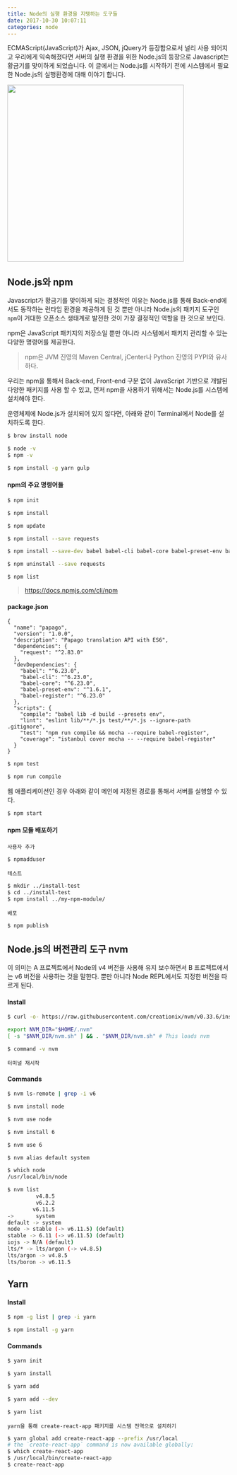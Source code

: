 ```yaml
---
title: Node의 실행 환경을 지탱하는 도구들
date: 2017-10-30 10:07:11
categories: node
---
```


ECMAScript(JavaScript)가 Ajax, JSON, jQuery가 등장함으로서 널리 사용 되어지고 우리에게 익숙해졌다면 서버의 실행 환경을 위한 Node.js의 등장으로 Javascript는 황금기를 맞이하게 되었습니다. 이 글에서는 Node.js를 시작하기 전에 시스템에서 필요한 Node.js의 실행환경에 대해 이야기 합니다.

<img src='https://nodejs.org/static/images/logos/nodejs-new-pantone-black.png' width='400' />

## Node.js와 npm

Javascript가 황금기를 맞이하게 되는 결정적인 이유는 Node.js를 통해 Back-end에서도 동작하는 런타임 환경을 제공하게 된 것 뿐만 아니라 Node.js의 패키지 도구인 `npm`이 거대한 오픈소스 생태계로 발전한 것이 가장 결정적인 역할을 한 것으로 보인다.

npm은 JavaScript 패키지의 저장소일 뿐만 아니라 시스템에서 패키지 관리할 수 있는 다양한 명령어를 제공한다.

> npm은 JVM 진영의 Maven Central, jCenter나 Python 진영의 PYPI와 유사하다.

우리는 npm을 통해서 Back-end, Front-end 구분 없이 JavaScript 기반으로 개발된 다양한 패키지를 사용 할 수 있고, 먼저 npm을 사용하기 위해서는 Node.js를 시스템에 설치해야 한다.

운영체제에 Node.js가 설치되어 있지 않다면, 아래와 같이 Terminal에서 Node를 설치하도록 한다.

```bash
$ brew install node
```

```bash
$ node -v
$ npm -v
```

```bash
$ npm install -g yarn gulp
```

#### npm의 주요 명령어들

```bash
$ npm init
```

```bash
$ npm install
```

```bash
$ npm update
```

```bash
$ npm install --save requests
```

```bash
$ npm install --save-dev babel babel-cli babel-core babel-preset-env babel-register
```

```bash
$ npm uninstall --save requests
```

```bash
$ npm list
```

> https://docs.npmjs.com/cli/npm

#### package.json

```javascrirpt
{
  "name": "papago",
  "version": "1.0.0",
  "description": "Papago translation API with ES6",
  "dependencies": {
    "request": "^2.83.0"
  },
  "devDependencies": {
    "babel": "^6.23.0",
    "babel-cli": "^6.23.0",
    "babel-core": "^6.23.0",
    "babel-preset-env": "^1.6.1",
    "babel-register": "^6.23.0"
  },
  "scripts": {
    "compile": "babel lib -d build --presets env",
    "lint": "eslint lib/**/*.js test/**/*.js --ignore-path .gitignore",
    "test": "npm run compile && mocha --require babel-register",
    "coverage": "istanbul cover mocha -- --require babel-register"
  }
}
```

```bash
$ npm test
```

```bash
$ npm run compile
```

웹 애플리케이션인 경우 아래와 같이 메인에 지정된 경로를 통해서 서버를 실행할 수 있다.

```bash
$ npm start
```

#### npm 모듈 배포하기

`사용자 추가`

```bash
$ npmadduser
```

`테스트`

```bash
$ mkdir ../install-test
$ cd ../install-test
$ npm install ../my-npm-module/
```

`배포`

```bash
$ npm publish
```

## Node.js의 버전관리 도구 nvm

이 의미는 A 프로젝트에서 Node의 v4 버전을 사용해 유지 보수하면서 B 프로젝트에서는 v6 버전을 사용하는 것을 말한다. 뿐만 아니라 Node REPL에서도 지정한 버전을 따르게 된다.

#### Install

```bash
$ curl -o- https://raw.githubusercontent.com/creationix/nvm/v0.33.6/install.sh | bash
```

```bash
export NVM_DIR="$HOME/.nvm"
[ -s "$NVM_DIR/nvm.sh" ] && . "$NVM_DIR/nvm.sh" # This loads nvm
```

```bash
$ command -v nvm
```

`터미널 재시작`

#### Commands

```bash
$ nvm ls-remote | grep -i v6
```

```bash
$ nvm install node
```

```bash
$ nvm use node
```

```bash
$ nvm install 6
```

```bash
$ nvm use 6
```

```bash
$ nvm alias default system
```

```bash
$ which node
/usr/local/bin/node
```

```bash
$ nvm list
         v4.8.5
         v6.2.2
        v6.11.5
->       system
default -> system
node -> stable (-> v6.11.5) (default)
stable -> 6.11 (-> v6.11.5) (default)
iojs -> N/A (default)
lts/* -> lts/argon (-> v4.8.5)
lts/argon -> v4.8.5
lts/boron -> v6.11.5
```

## Yarn

#### Install

```bash
$ npm -g list | grep -i yarn
```

```bash
$ npm install -g yarn
```

#### Commands

```bash
$ yarn init
```

```bash
$ yarn install
```

```bash
$ yarn add
```

```bash
$ yarn add --dev
```

```bash
$ yarn list
```

`yarn을 통해 create-react-app 패키지를 시스템 전역으로 설치하기`

```bash
$ yarn global add create-react-app --prefix /usr/local
# the `create-react-app` command is now available globally:
$ which create-react-app
$ /usr/local/bin/create-react-app
$ create-react-app
```